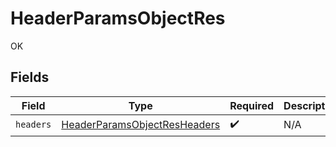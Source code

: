 # HeaderParamsObjectRes

OK


## Fields

| Field                                                                                   | Type                                                                                    | Required                                                                                | Description                                                                             |
| --------------------------------------------------------------------------------------- | --------------------------------------------------------------------------------------- | --------------------------------------------------------------------------------------- | --------------------------------------------------------------------------------------- |
| `headers`                                                                               | [HeaderParamsObjectResHeaders](../../models/operations/HeaderParamsObjectResHeaders.md) | :heavy_check_mark:                                                                      | N/A                                                                                     |